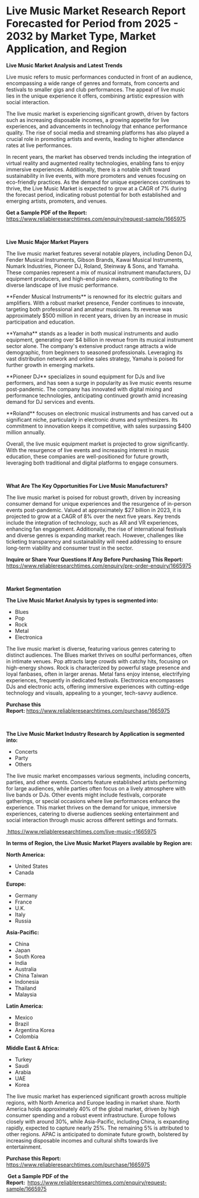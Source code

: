 <p><h1>Live Music Market Research Report Forecasted for Period from 2025 -  2032 by Market Type, Market Application, and Region</h1></p><p><strong>Live Music Market Analysis and Latest Trends</strong></p>
<p><p>Live music refers to music performances conducted in front of an audience, encompassing a wide range of genres and formats, from concerts and festivals to smaller gigs and club performances. The appeal of live music lies in the unique experience it offers, combining artistic expression with social interaction. </p><p>The live music market is experiencing significant growth, driven by factors such as increasing disposable incomes, a growing appetite for live experiences, and advancements in technology that enhance performance quality. The rise of social media and streaming platforms has also played a crucial role in promoting artists and events, leading to higher attendance rates at live performances. </p><p>In recent years, the market has observed trends including the integration of virtual reality and augmented reality technologies, enabling fans to enjoy immersive experiences. Additionally, there is a notable shift toward sustainability in live events, with more promoters and venues focusing on eco-friendly practices. As the demand for unique experiences continues to thrive, the Live Music Market is expected to grow at a CAGR of 7% during the forecast period, indicating robust potential for both established and emerging artists, promoters, and venues.</p></p>
<p><strong>Get a Sample PDF of the Report:&nbsp;</strong> <a href="https://www.reliableresearchtimes.com/enquiry/request-sample/1665975?utm_campaign=3647&utm_medium=2&utm_source=Github&utm_content=ia&utm_term=20042025&utm_id=live-music">https://www.reliableresearchtimes.com/enquiry/request-sample/1665975</a></p>
<p>&nbsp;</p>
<p><strong>Live Music Major Market Players</strong></p>
<p><p>The live music market features several notable players, including Denon DJ, Fender Musical Instruments, Gibson Brands, Kawai Musical Instruments, Numark Industries, Pioneer DJ, Roland, Steinway & Sons, and Yamaha. These companies represent a mix of musical instrument manufacturers, DJ equipment producers, and high-end piano makers, contributing to the diverse landscape of live music performance.</p><p>**Fender Musical Instruments** is renowned for its electric guitars and amplifiers. With a robust market presence, Fender continues to innovate, targeting both professional and amateur musicians. Its revenue was approximately $500 million in recent years, driven by an increase in music participation and education.</p><p>**Yamaha** stands as a leader in both musical instruments and audio equipment, generating over $4 billion in revenue from its musical instrument sector alone. The company's extensive product range attracts a wide demographic, from beginners to seasoned professionals. Leveraging its vast distribution network and online sales strategy, Yamaha is poised for further growth in emerging markets.</p><p>**Pioneer DJ** specializes in sound equipment for DJs and live performers, and has seen a surge in popularity as live music events resume post-pandemic. The company has innovated with digital mixing and performance technologies, anticipating continued growth amid increasing demand for DJ services and events.</p><p>**Roland** focuses on electronic musical instruments and has carved out a significant niche, particularly in electronic drums and synthesizers. Its commitment to innovation keeps it competitive, with sales surpassing $400 million annually.</p><p>Overall, the live music equipment market is projected to grow significantly. With the resurgence of live events and increasing interest in music education, these companies are well-positioned for future growth, leveraging both traditional and digital platforms to engage consumers.</p></p>
<p>&nbsp;</p>
<p><strong>What Are The Key Opportunities For Live Music Manufacturers?</strong></p>
<p><p>The live music market is poised for robust growth, driven by increasing consumer demand for unique experiences and the resurgence of in-person events post-pandemic. Valued at approximately $27 billion in 2023, it is projected to grow at a CAGR of 8% over the next five years. Key trends include the integration of technology, such as AR and VR experiences, enhancing fan engagement. Additionally, the rise of international festivals and diverse genres is expanding market reach. However, challenges like ticketing transparency and sustainability will need addressing to ensure long-term viability and consumer trust in the sector.</p></p>
<p><strong>Inquire or Share Your Questions If Any Before Purchasing This Report:</strong> <a href="https://www.reliableresearchtimes.com/enquiry/pre-order-enquiry/1665975?utm_campaign=3647&utm_medium=2&utm_source=Github&utm_content=ia&utm_term=20042025&utm_id=live-music">https://www.reliableresearchtimes.com/enquiry/pre-order-enquiry/1665975</a></p>
<p>&nbsp;</p>
<p><strong>Market Segmentation</strong></p>
<p><strong>The Live Music Market Analysis by types is segmented into:</strong></p>
<p><ul><li>Blues</li><li>Pop</li><li>Rock</li><li>Metal</li><li>Electronica</li></ul></p>
<p><p>The live music market is diverse, featuring various genres catering to distinct audiences. The Blues market thrives on soulful performances, often in intimate venues. Pop attracts large crowds with catchy hits, focusing on high-energy shows. Rock is characterized by powerful stage presence and loyal fanbases, often in larger arenas. Metal fans enjoy intense, electrifying experiences, frequently in dedicated festivals. Electronica encompasses DJs and electronic acts, offering immersive experiences with cutting-edge technology and visuals, appealing to a younger, tech-savvy audience.</p></p>
<p><strong>Purchase this Report:&nbsp;</strong><a href="https://www.reliableresearchtimes.com/purchase/1665975?utm_campaign=3647&utm_medium=2&utm_source=Github&utm_content=ia&utm_term=20042025&utm_id=live-music">https://www.reliableresearchtimes.com/purchase/1665975</a></p>
<p>&nbsp;</p>
<p><strong>The Live Music Market Industry Research by Application is segmented into:</strong></p>
<p><ul><li>Concerts</li><li>Party</li><li>Others</li></ul></p>
<p><p>The live music market encompasses various segments, including concerts, parties, and other events. Concerts feature established artists performing for large audiences, while parties often focus on a lively atmosphere with live bands or DJs. Other events might include festivals, corporate gatherings, or special occasions where live performances enhance the experience. This market thrives on the demand for unique, immersive experiences, catering to diverse audiences seeking entertainment and social interaction through music across different settings and formats.</p></p>
<p><a href="https://www.reliableresearchtimes.com/live-music-r1665975?utm_campaign=3647&utm_medium=2&utm_source=Github&utm_content=ia&utm_term=20042025&utm_id=live-music">&nbsp;https://www.reliableresearchtimes.com/live-music-r1665975</a></p>
<p><strong>In terms of Region, the Live Music Market Players available by Region are:</strong></p>
<p>
    <p> <strong> North America: </strong>
        <ul>
            <li>United States</li>
            <li>Canada</li>
        </ul>
        </p> 
    <p> <strong> Europe: </strong>
        <ul>
            <li>Germany</li>
            <li>France</li>
            <li>U.K.</li>
            <li>Italy</li>
            <li>Russia</li>
        </ul>
        </p> 
    <p> <strong> Asia-Pacific: </strong>
        <ul>
            <li>China</li>
            <li>Japan</li>
            <li>South Korea</li>
            <li>India</li>
            <li>Australia</li>
            <li>China Taiwan</li>
            <li>Indonesia</li>
            <li>Thailand</li>
            <li>Malaysia</li>
        </ul>
        </p> 
    <p> <strong> Latin America: </strong>
        <ul>
            <li>Mexico</li>
            <li>Brazil</li>
            <li>Argentina Korea</li>
            <li>Colombia</li>
        </ul>
        </p> 
    <p> <strong> Middle East & Africa: </strong>
        <ul>
            <li>Turkey</li>
            <li>Saudi</li>
            <li>Arabia</li>
            <li>UAE</li>
            <li>Korea</li>
        </ul>
    </p>
    </p>
<p><p>The live music market has experienced significant growth across multiple regions, with North America and Europe leading in market share. North America holds approximately 40% of the global market, driven by high consumer spending and a robust event infrastructure. Europe follows closely with around 30%, while Asia-Pacific, including China, is expanding rapidly, expected to capture nearly 25%. The remaining 5% is attributed to other regions. APAC is anticipated to dominate future growth, bolstered by increasing disposable incomes and cultural shifts towards live entertainment.</p></p>
<p><strong>Purchase this Report: </strong><a href="https://www.reliableresearchtimes.com/purchase/1665975?utm_campaign=3647&utm_medium=2&utm_source=Github&utm_content=ia&utm_term=20042025&utm_id=live-music">https://www.reliableresearchtimes.com/purchase/1665975</a></p>
<p>&nbsp;<strong>Get a Sample PDF of the Report:&nbsp;&nbsp;</strong><a href="https://www.reliableresearchtimes.com/enquiry/request-sample/1665975?utm_campaign=3647&utm_medium=2&utm_source=Github&utm_content=ia&utm_term=20042025&utm_id=live-music">https://www.reliableresearchtimes.com/enquiry/request-sample/1665975</a></p>
<p><strong></strong></p>
<p><p></p><p></p><p></p></p>